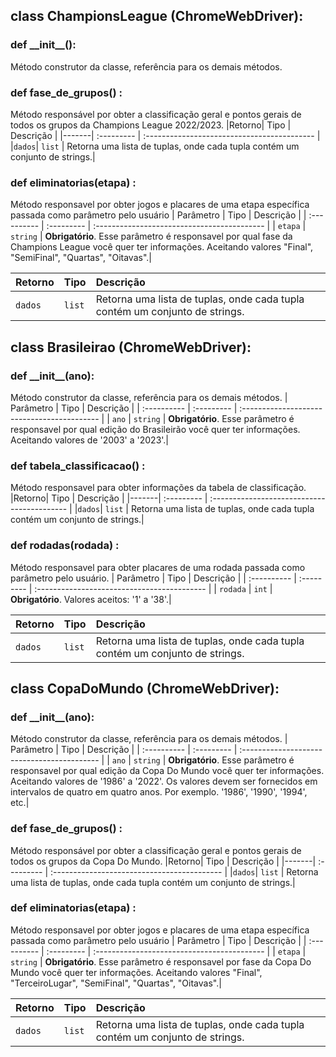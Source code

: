 ## class ChampionsLeague (ChromeWebDriver):
### def __init\__():
Método construtor da classe, referência para os demais métodos.
   
### def fase_de_grupos() :
Método responsável por obter a classificação geral e pontos gerais de todos os grupos da Champions League 2022/2023.
|Retorno| Tipo       | Descrição                                   |
|-------| :--------- | :------------------------------------------ |
|`dados`| `list` | Retorna uma lista de tuplas, onde cada tupla contém um conjunto de strings.|

### def eliminatorias(etapa) :
Método responsavel por obter jogos e placares de uma etapa específica passada como parâmetro pelo usuário
| Parâmetro   | Tipo       | Descrição                                   |
| :---------- | :--------- | :------------------------------------------ |
| `etapa`      | `string` | **Obrigatório**. Esse parâmetro é responsavel por qual fase da Champions League você quer ter informações. Aceitando valores "Final", "SemiFinal", "Quartas", "Oitavas".|

|Retorno| Tipo       | Descrição                                   |
|-------| :--------- | :------------------------------------------ |
|`dados`| `list` | Retorna uma lista de tuplas, onde cada tupla contém um conjunto de strings.|

## class Brasileirao (ChromeWebDriver):
### def __init\__(ano):
Método construtor da classe, referência para os demais métodos.
   | Parâmetro   | Tipo       | Descrição                                   |
   | :---------- | :--------- | :------------------------------------------ |
   | `ano`      | `string` | **Obrigatório**. Esse parâmetro é responsavel por qual edição do Brasileirão você quer ter informações. Aceitando valores de '2003' a '2023'.|
   
### def tabela_classificacao() :
Método responsavel para obter informações da tabela de classificação.
|Retorno| Tipo       | Descrição                                   |
|-------| :--------- | :------------------------------------------ |
|`dados`| `list` | Retorna uma lista de tuplas, onde cada tupla contém um conjunto de strings.|

### def rodadas(rodada) :
Método responsavel para obter placares de uma rodada passada como parâmetro pelo usuário.
| Parâmetro   | Tipo       | Descrição                                   |
| :---------- | :--------- | :------------------------------------------ |
| `rodada`      | `int` | **Obrigatório**. Valores aceitos: '1' a '38'.|

|Retorno| Tipo       | Descrição                                   |
|-------| :--------- | :------------------------------------------ |
|`dados`| `list` | Retorna uma lista de tuplas, onde cada tupla contém um conjunto de strings.|

## class CopaDoMundo (ChromeWebDriver):
### def __init\__(ano):
Método construtor da classe, referência para os demais métodos.
   | Parâmetro   | Tipo       | Descrição                                   |
   | :---------- | :--------- | :------------------------------------------ |
   | `ano`      | `string` | **Obrigatório**. Esse parâmetro é responsavel por qual edição da Copa Do Mundo você quer ter informações. Aceitando valores de '1986' a '2022'. Os valores devem ser fornecidos em intervalos de quatro em quatro anos. Por exemplo. '1986', '1990', '1994', etc.|
   
### def fase_de_grupos() :
Método responsável por obter a classificação geral e pontos gerais de todos os grupos da Copa Do Mundo.
|Retorno| Tipo       | Descrição                                   |
|-------| :--------- | :------------------------------------------ |
|`dados`| `list` | Retorna uma lista de tuplas, onde cada tupla contém um conjunto de strings.|

### def eliminatorias(etapa) :
Método responsavel por obter jogos e placares de uma etapa específica passada como parâmetro pelo usuário
| Parâmetro   | Tipo       | Descrição                                   |
| :---------- | :--------- | :------------------------------------------ |
| `etapa`      | `string` | **Obrigatório**. Esse parâmetro é responsavel por fase da Copa Do Mundo você quer ter informações. Aceitando valores "Final", "TerceiroLugar", "SemiFinal", "Quartas", "Oitavas".|

|Retorno| Tipo       | Descrição                                   |
|-------| :--------- | :------------------------------------------ |
|`dados`| `list` | Retorna uma lista de tuplas, onde cada tupla contém um conjunto de strings.|
